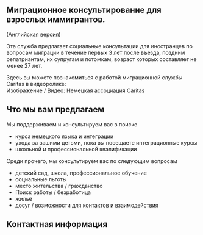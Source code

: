 ## Миграционное консультирование для взрослых иммигрантов.
(Aнглийская версия)


Эта служба предлагает социальные консультации для иностранцев по вопросам миграции в течение первых 3 лет после въезда, поздним репатриантам, их супругам и потомкам, возраст которых составляет не менее 27 лет.

Здесь вы можете познакомиться с работой миграционной службы Caritas в видеоролике:  
Изображение / Видео: Немецкая ассоциация Caritas

## Что мы вам предлагаем

Мы поддерживаем и консультируем вас в поиске
- курса немецкого языка и интеграции
- ухода за вашими детьми, пока вы посещаете интеграционные курсы
- школьной и профессиональной квалификации

Среди прочего, мы консультируем вас по следующим вопросам
- детский сад, школа, профессиональное обучение
- социальные льготы
- место жительства / гражданство
- Поиск работы / безработица
- жильё
- досуг / возможности для контактов и взаимодействия

## Контактная информация
